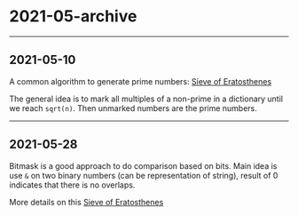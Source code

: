 # 2021-05-archive

---

## 2021-05-10

A common algorithm to generate prime numbers: [Sieve of Eratosthenes](https://en.wikipedia.org/wiki/Sieve_of_Eratosthenes)

The general idea is to mark all multiples of a non-prime in a dictionary until we reach `sqrt(n)`. Then unmarked numbers are the prime numbers.

---

## 2021-05-28

Bitmask is a good approach to do comparison based on bits. Main idea is use `&` on two binary numbers (can be representation of string), result of 0 indicates that there is no overlaps.

More details on this [Sieve of Eratosthenes](https://dev.to/somedood/bitmasks-a-very-esoteric-and-impractical-way-of-managing-booleans-1hlf)

